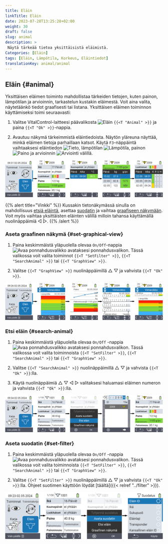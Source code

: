 ```yaml
---
title: Eläin
linkTitle: Eläin
date: 2023-07-28T13:25:28+02:00
weight: 30
draft: false
slug: animal
description: >
 Näytä tärkeää tietoa yksittäisistä eläimistä.
Categories: [Eläin]
tags: [Eläin, Lämpötila, Korkeus, Eläintiedot]
translationKey: animal/animal
---
```

## Eläin {#animal}

Yksittäisen eläimen toiminto mahdollistaa tärkeiden tietojen, kuten painon, lämpötilan ja arvioinnin, tarkastelun kustakin eläimestä. Voit aina valita, näytetäänkö tiedot graafisesti tai listana. Yksittäisen eläimen toiminnon käyttämiseksi toimi seuraavasti:

1. Valitse VitalControl-laitteesi päävalikosta <img src="/icons/main/animal.svg" width="35" align="bottom" alt="Eläin" /> `{{<T "Animal" >}}` ja paina `{{<T "Ok" >}}`-nappia.

2. Avautuu näkymä tärkeimmistä eläintiedoista. Näytön yläreuna näyttää, minkä eläimen tietoja parhaillaan katsot. Käytä `F3`-näppäintä vaihtaaksesi eläintiedon <img src="/icons/footer/info.svg" width="20" align="bottom" alt="Tieto" />, lämpötilan <img src="/icons/actions/temperature.svg" width="10" align="bottom" alt="Lämpötila" />, painon  <img src="/icons/actions/weight.svg" width="20" align="bottom" alt="Paino" /> ja arvioinnin <img src="/icons/actions/rating.svg" width="25" align="bottom" alt="Arviointi" /> välillä.

![VitalControl: Valikko Eläin](images/list.png "Näytä listana")

{{% alert title="Vinkki"  %}}
Kussakin tietonäkymässä sinulla on mahdollisuus [etsiä eläintä](#search-animal), asettaa [suodatin](#set-filter) ja vaihtaa [graafiseen näkymään](#set-graphical-view).
Voit myös vaihtaa yksittäisten eläinten välillä milloin tahansa käyttämällä nuolinäppäimiä ◁ ▷.
{{% /alert %}}

### Aseta graafinen näkymä {#set-graphical-view}

1. Paina keskimmäistä yläpuolella olevaa `On/Off`-nappia <img src="/icons/footer/search_chart.svg" width="40" align="bottom" alt="Avaa ponnahdusvalikko" /> avataksesi ponnahdusvalikon. Tässä valikossa voit valita toiminnot `{{<T "SetFilter" >}}`, `{{<T "SearchAnimal" >}}` tai `{{<T "GraphView" >}}`.

2. Valitse `{{<T "GraphView" >}}` nuolinäppäimillä △ ▽ ja vahvista `{{<T "Ok" >}}`.

![VitalControl: Menu Animal](images/graphic.png "Esitys graafina")

### Etsi eläin {#search-animal}

1. Paina keskimmäistä yläpuolella olevaa `On/Off` -nappia <img src="/icons/footer/search_chart.svg" width="40" align="bottom" alt="Avaa ponnahdusvalikko" /> avataksesi ponnahdusvalikon. Tässä valikossa voit valita toiminnoista `{{<T "SetFilter" >}}`, `{{<T "SearchAnimal" >}}` tai `{{<T "GraphView" >}}`.

2. Valitse `{{<T "SearchAnimal" >}}` nuolinäppäimillä △ ▽ ja vahvista `{{<T "Ok" >}}`:lla.

3. Käytä nuolinäppäimiä △ ▽ ◁ ▷ valitaksesi haluamasi eläimen numeron ja vahvista `{{<T "Ok" >}}`:lla.

![VitalControl: Menu Animal](images/search.png "Etsi eläin")

### Aseta suodatin {#set-filter}

1. Paina keskimmäistä yläpuolella olevaa `On/Off` -nappia <img src="/icons/footer/search_chart.svg" width="40" align="bottom" alt="Avaa ponnahdusvalikko" /> avataksesi ponnahdusvalikon. Tässä valikossa voit valita toiminnoista `{{<T "SetFilter" >}}`, `{{<T "SearchAnimal" >}}` tai `{{<T "GraphView" >}}`.

2. Valitse `{{<T "SetFilter" >}}` nuolinäppäimillä △ ▽ ja vahvista `{{<T "Ok" >}}`:lla.
Ohjeet suotimen käyttöön löydät [täältä]({{< relref "../filter" >}}).

![VitalControl: Menu Animal](images/filter.png "Aseta suodatin")
